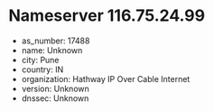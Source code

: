 # Nameserver 116.75.24.99

* as_number: 17488
* name: Unknown
* city: Pune
* country: IN
* organization: Hathway IP Over Cable Internet
* version: Unknown
* dnssec: Unknown
